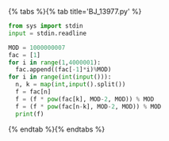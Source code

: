 {% tabs %}{% tab title='BJ_13977.py' %}

```py
from sys import stdin
input = stdin.readline

MOD = 1000000007
fac = [1]
for i in range(1,4000001):
  fac.append((fac[-1]*i)%MOD)
for i in range(int(input())):
  n, k = map(int,input().split())
  f = fac[n]
  f = (f * pow(fac[k], MOD-2, MOD)) % MOD
  f = (f * pow(fac[n-k], MOD-2, MOD)) % MOD
  print(f)
```

{% endtab %}{% endtabs %}
